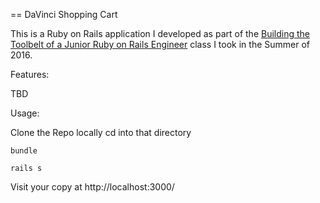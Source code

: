 == DaVinci Shopping Cart

This is a Ruby on Rails application I developed as part of the
[Building the Toolbelt of a Junior Ruby on Rails Engineer](http://www.davincicoders.com/programs#level_2)
class I took in the Summer of 2016.

Features:

  TBD

Usage:

  Clone the Repo locally
  cd into that directory
  
    bundle
    
    rails s

  Visit your copy at http://localhost:3000/
